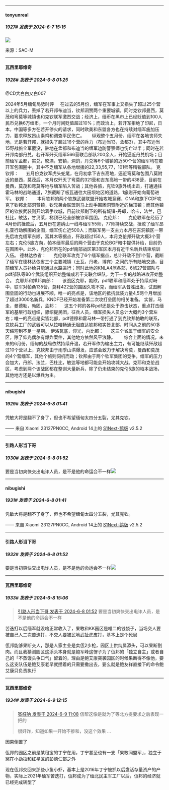 ﻿
*****

####  tonyunreal  
##### 1927#       发表于 2024-6-7 15:15

<img src="https://specialadvisorycouncil.org/wp-content/uploads/2024/05/Control-Scale-2024.jpg" referrerpolicy="no-referrer">

来源：SAC-M


*****

####  瓦西里耶维奇  
##### 1928#       发表于 2024-6-8 01:25

@CD大白白又白007

2024年5月缅甸局势时评
    在过去的5月份，缅军在军事上又损失了超过25个营以上的兵力，丢掉了若开邦布迪当，钦邦洞赞两个重要城镇，同时克钦邦曼西，莫茂和弯莫等城镇也和克钦联军激烈交战；经济上，缅币在黑市上已经贬值到100人民币兑换6万缅币，一个月时间贬值超过10%；而政治上，若开军拒绝了印尼，日本，中国等多方在若开停火的请求，同时欧美和东盟各方也在持续对缅军施加压力，要求释放昂山素鸡和调查平民伤亡。
     纵观整个五月份，缅军在各地丧师失地，光是若开邦，就损失了超过16个营的兵力（布迪当13，孟都3），其中布迪当15野战旅全军覆没，驻地在孟都和布迪当的缅军边防警察师也伤亡过半；同时在若开邦南部丹兑，若开军歼灭缅军566营联合部队200余人，开始逼近丹兑机场；目前缅军孟都，实兑，皎漂，安镇，洞鸽，丹兑等6个城镇的近50个营的缅军均在若开军包围圈中，其中不乏缅军从各地增援的22,33,55,77，101师等精锐部队。
克钦邦：
     五月份克钦军虎头蛇尾，在月初拿下吉东高地，逼近弯莫和包围八莫附近的曼西，莫茂后，本月仅歼灭了弯莫的321营和吉东高地一带的438营，目前在曼西，莫茂和弯莫等地与缅军陷入苦战；其他各旅，克钦9旅外线出击，打通通往霍马林的战略通道，7旅截断了板瓦通往大田坝地区的道路，1旅则开始向葡萄进军。
钦邦：
      本月钦邦的两个钦族武装联盟开始攻城竞赛，CNA和旗下CDF攻克了钦邦北部洞赞镇，钦兄弟会联盟则马上动手围困洞赞附近的梯顶镇；而其他镇区的钦族武装则开始着手攻城，目前钦邦剩下的所有城镇-丹郎，哈卡，法兰，巴杜比，敏达，甘贝莱，梯顶已经全部被钦军围困。
克伦邦：
     克伦联军在经历了4月份的挫败后，五月份在道纳山一线与缅军55师，77师持续交战，挫败了缅军昂扎亚行动解围的企图，缅军伤亡近500人；而联军另一支主力本月在吉洞镇区一带先后攻克缅军东顺，富其木等据点，歼敌超过150人，本月克伦邦歼敌大概3个营左右；克伦5旅方向，帕本缅军最后的两个营由于克伦BGF暗中提供补给，目前仍在围困中。此外，克伦邦所在的pdf南部战区第3军区本月有近千名新兵结束培训入伍。
德林达依省：
     克伦联军攻克了6个缅军据点，总计歼敌不到1个营，截断了缅军在德林达依省三个主要城镇（土瓦，丹老，博宾）之间的所有陆地交通，目前缅军人员补给只能通过水路进行；同时此地的KNLA4旅各部，6旅27营部队与pdf部队等80个武装组织开始整编成若干支联合纵队，为下一步的战略进攻开始整合。
克耶邦和掸邦南部：
     该战区克耶，勃欧，pdf联军和缅军处于持续对峙中，联军对帕桑135营，莫拜422营的围困久攻不克，而缅军从昔胜出发，试图解围垒固的行动也进展不顺，唯一的亮点是，该地区的抵抗武装力量4,5两个月增加了超过3000名新兵，KNDF已经开始准备第二次攻打垒固的相关准备。
实皆，马圭，曼德勒，勃固，孟邦：
    这五个邦的各种pdf还是处于游击状态，重点打击缅军的基层行政组织，骠绍提民团，征兵人员，缅军损失人员总计大概约3个营左右；唯一的亮点是实皆北部，pdf德穆和霍马林一带打通了到克钦邦帕敢的联系，克钦兵工厂的武器可以从拉咱畅通无阻直达钦邦和实皆北部，时间从之前的50多天缩短到不足一星期。
伊洛瓦底，仰光，内比都：
     这三个省属于缅军的安全区，除了仰光偶尔有爆炸案件，其他地方依然风平浪静。
      综合上面的情况，未来的6月份，缅甸的战局依然持续升温，若开军作为输出主力，有可能继续歼敌超过10个营以上，克钦邦由于雨季山洪爆发，应该会致力于解决弯莫，曼西和莫茂的4个营缅军，其他个旅则伺机而动；钦邦由于两个钦军集团的竞争，缅军的压力会加大，丹郎，法兰，巴杜比，敏达等地都可能会开始攻城大战。克耶和克伦战区，考虑到两个该战区都在整训大量新兵，除了仍未结束的克伦5旅的帕本战场，其他地方还是以爆兵为主。


*****

####  nibugishi  
##### 1929#       发表于 2024-6-8 01:41

凭敏大将是翻不了身了，但也不希望缅甸太四分五裂，尤其克钦。

—— 来自 Xiaomi 23127PN0CC, Android 14上的 [S1Next-鹅版](https://github.com/ykrank/S1-Next/releases) v2.5.2


*****

####  引路人形当下哥  
##### 1930#       发表于 2024-6-8 01:52

要是当初爽快交出电诈人员，是不是他的命运会不一样<img src="https://static.saraba1st.com/image/smiley/face2017/068.png" referrerpolicy="no-referrer">


*****

####  nibugishi  
##### 1931#       发表于 2024-6-8 01:41

凭敏大将是翻不了身了，但也不希望缅甸太四分五裂，尤其克钦。

—— 来自 Xiaomi 23127PN0CC, Android 14上的 [S1Next-鹅版](https://github.com/ykrank/S1-Next/releases) v2.5.2

*****

####  引路人形当下哥  
##### 1932#       发表于 2024-6-8 01:52

要是当初爽快交出电诈人员，是不是他的命运会不一样<img src="https://static.saraba1st.com/image/smiley/face2017/068.png" referrerpolicy="no-referrer">

*****

####  瓦西里耶维奇  
##### 1933#       发表于 2024-6-8 15:06

<blockquote><a href="httphttps://bbs.saraba1st.com/2b/forum.php?mod=redirect&amp;goto=findpost&amp;pid=65150304&amp;ptid=2166322" target="_blank">引路人形当下哥 发表于 2024-6-8 01:52</a>
要是当初爽快交出电诈人员，是不是他的命运会不一样</blockquote>
苦迭打以后缅军就没啥正常收入了，果敢和KK园区是唯二的钱袋子，当场交人要被自己人二次苦迭打，不交人要被民地武扯虎皮打，基本上是个死局

佤邦能够果断交人，那是人家主业是卖佤2步枪，园区上供纯属添头，可以果断割肉。而且我猜测园区这添头本身就是鲍军峰这愣子为了佤邦的「独立自主」或者自己的「不蒸馒头争口气」留着的，理由是鲍艾康突袭园区的时候果断得不像他，要么这支队伍是鲍艾康老早就攒着的只需要撒出去，要么就是鲍友祥直接下的命令鲍艾康只负责执行


*****

####  瓦西里耶维奇  
##### 1934#       发表于 2024-6-9 12:15

<blockquote><a href="httphttps://bbs.saraba1st.com/2b/forum.php?mod=redirect&amp;goto=findpost&amp;pid=65164948&amp;ptid=2166322" target="_blank">冤枉呐 发表于 2024-6-9 11:08</a>
佤帮这像是就为了等北方提要求之后表现一把的

很奸诈，知道如果一开始不掺和，没这个效果 ...</blockquote>
因果倒置了

佤邦的园区之前是某租宝的丁宁在用，丁宁甚至也有一支「果敢同盟军」，独立于窝在小勐拉和红星区的彭德仁部之外

现在佤邦交回来那些小鱼小虾，基本上是2016年丁宁被抓以后盘活存量资产的产物，实际上2021年缅军苦迭打，佤邦成为了缅北民主军工厂以后，佤邦的经济就已经完成转型了

